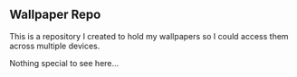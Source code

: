 ## Wallpaper Repo

This is a repository I created to hold my wallpapers so I could access them across multiple devices.

Nothing special to see here...
